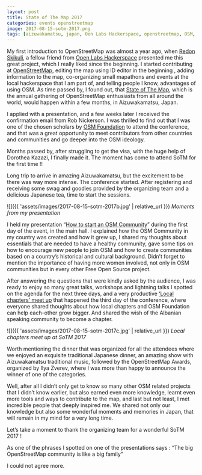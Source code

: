 ```yaml
---
layout: post
title: State of The Map 2017
categories: events openstreetmap
image: 2017-08-15-sotm-2017.png
tags: [aizuwakamatsu, japan, Oen Labs Hackerspace, openstreetmap, OSM, SOTM, state of the map]
---
```

My first introduction to OpenStreetMap was almost a year ago, when [Redon Skikuli](https://redon.skikuli.com/), a fellow friend from [Open Labs Hackerspace](https://openlabs.cc/en/) presented me this great project, which I really liked since the beginning.
I started contributing at [OpenStreetMap](https://www.openstreetmap.org/), editing the map using ID editor in the beginning , adding information to the map, co-organizing small mapathons and events at the local hackerspace that I am part of, and telling people I know, advantages of using OSM.
As time passed by, I found out, that [State of The Map](http://2017.stateofthemap.org/), which is the annual gathering of OpenStreetMap enthusiasts from all around the world, would happen within a few months, in Aizuwakamatsu, Japan.

I applied with a presentation, and a few weeks later I received the confirmation email from Rob Nickerson. I was thrilled to find out that I was one of the chosen scholars by [OSM Foundation](http://wiki.osmfoundation.org/wiki/Main_Page) to attend the conference, and that was a great opportunity to meet contributors from other countries and communities and go deeper into the OSM ideology.

Months passed by, after struggling to get the visa, with the huge help of Dorothea Kazazi, I finally made it.
The moment has come to attend SoTM for the first time !!

Long trip to arrive in amazing Aizuwakamatsu, but the excitement to be there was way more intense.
The conference started. After registering and receiving some swag and goodies provided by the organizing team and a delicious Japanese tea, time to start the sessions.

![]({{ 'assets/images/2017-08-15-sotm-2017b.jpg' | relative_url }})
*Moments from my presentation*

I held my presentation “[How to start an OSM Community](https://www.youtube.com/watch?v=PvMhlAcg8n4&t=4989s)” during the first day of the event, in the main hall. I explained how the OSM Community in my country was created and how it grew up, I shared my thoughts about essentials that are needed to have a healthy community, gave some tips on how to encourage new people to join OSM and how to create communities based on a country’s historical and cultural background.
Didn’t forget to mention the importance of having more women involved, not only in OSM communities but in every other Free Open Source project.

After answering the questions that were kindly asked by the audience, I was ready to enjoy so many great talks, workshops and lightning talks I spotted on the agenda for the next three days, and a very productive [‘Local chapters’ meet up](https://wiki.osmfoundation.org/wiki/Local_Chapters/Congress_201708)  that happened the third day of the conference, where everyone shared thoughts about how local chapters and OSM Foundation can help each-other grow bigger. And shared the wish of the Albanian speaking community to become a chapter.

![]({{ 'assets/images/2017-08-15-sotm-2017c.jpg' | relative_url }})
*Local chapters meet up at SoTM 2017*

Worth mentioning the dinner that was organized for all the attendees where we enjoyed an exquisite traditional Japanese dinner, an amazing show with Aizuwakamatsu traditional music, followed by the OpenStreetMap Awards, organized by Ilya Zverev, where I was more than happy to announce the winner of one of the categories.

Well, after all I didn’t only get to know so many other OSM related projects that I didn’t know earlier, but also earned even more knowledge, learnt even more tools and ways to contribute to the map, and last but not least, I met incredible people that deeply inspired me. We shared not only our knowledge but also some wonderful moments and memories in Japan, that will remain in my mind for a very long time.

Let’s take a moment to thank the organizing team for a wonderful SoTM 2017 !

As one of the phrases I spotted on one of the presentations says : “The big OpenStreetMap community is like a big family”

I could not agree more.
